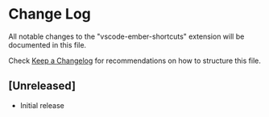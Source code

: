 # Change Log
All notable changes to the "vscode-ember-shortcuts" extension will be documented in this file.

Check [Keep a Changelog](http://keepachangelog.com/) for recommendations on how to structure this file.

## [Unreleased]
- Initial release